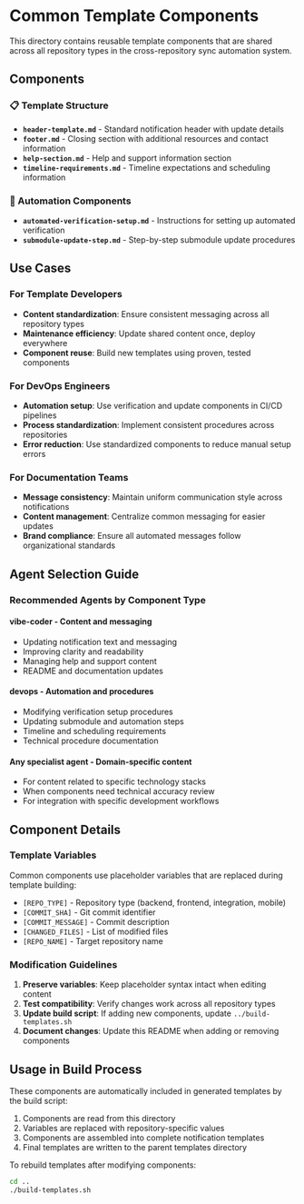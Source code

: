 # Common Template Components

This directory contains reusable template components that are shared across all repository types in the cross-repository sync automation system.

## Components

### 📋 Template Structure
- **`header-template.md`** - Standard notification header with update details
- **`footer.md`** - Closing section with additional resources and contact information
- **`help-section.md`** - Help and support information section
- **`timeline-requirements.md`** - Timeline expectations and scheduling information

### 🔧 Automation Components  
- **`automated-verification-setup.md`** - Instructions for setting up automated verification
- **`submodule-update-step.md`** - Step-by-step submodule update procedures

## Use Cases

### For Template Developers
- **Content standardization**: Ensure consistent messaging across all repository types
- **Maintenance efficiency**: Update shared content once, deploy everywhere
- **Component reuse**: Build new templates using proven, tested components

### For DevOps Engineers
- **Automation setup**: Use verification and update components in CI/CD pipelines
- **Process standardization**: Implement consistent procedures across repositories
- **Error reduction**: Use standardized components to reduce manual setup errors

### For Documentation Teams
- **Message consistency**: Maintain uniform communication style across notifications
- **Content management**: Centralize common messaging for easier updates
- **Brand compliance**: Ensure all automated messages follow organizational standards

## Agent Selection Guide

### Recommended Agents by Component Type

#### **vibe-coder** - Content and messaging
- Updating notification text and messaging
- Improving clarity and readability
- Managing help and support content
- README and documentation updates

#### **devops** - Automation and procedures
- Modifying verification setup procedures
- Updating submodule and automation steps
- Timeline and scheduling requirements
- Technical procedure documentation

#### **Any specialist agent** - Domain-specific content
- For content related to specific technology stacks
- When components need technical accuracy review
- For integration with specific development workflows

## Component Details

### Template Variables
Common components use placeholder variables that are replaced during template building:
- `[REPO_TYPE]` - Repository type (backend, frontend, integration, mobile)
- `[COMMIT_SHA]` - Git commit identifier
- `[COMMIT_MESSAGE]` - Commit description
- `[CHANGED_FILES]` - List of modified files
- `[REPO_NAME]` - Target repository name

### Modification Guidelines
1. **Preserve variables**: Keep placeholder syntax intact when editing content
2. **Test compatibility**: Verify changes work across all repository types
3. **Update build script**: If adding new components, update `../build-templates.sh`
4. **Document changes**: Update this README when adding or removing components

## Usage in Build Process

These components are automatically included in generated templates by the build script:
1. Components are read from this directory
2. Variables are replaced with repository-specific values
3. Components are assembled into complete notification templates
4. Final templates are written to the parent templates directory

To rebuild templates after modifying components:
```bash
cd ..
./build-templates.sh
```